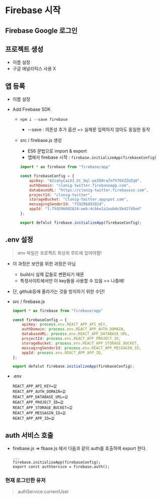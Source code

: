 # Firebase 시작

## Firebase Google 로그인

## 프로젝트 생성

- 이름 설정
- 구글 애널리틱스 사용 X

## 앱 등록

-   이름 설정

- Add Firebase SDK

  - `npm i --save firebase`

    - --save : 의존성 추가 옵션 => 실제론 입력하지 않아도 동일한 동작

  - src / firebase.js 생성

    - ES6 문법으로 import & export
    - 앱에서 firebase 시작 : `firebase.initializeApp(firebaseConfig)`

    ```js
    import * as firebase from "firebase/app"
    
    const firebaseConfig = {
        apiKey: "AIzaSyCaiX3_Gt_9ql-peIENra7nfV7OXZZUZq0",
        authDomain: "clonig-twitter.firebaseapp.com",
        databaseURL: "https://clonig-twitter.firebaseio.com",
        projectId: "clonig-twitter",
        storageBucket: "clonig-twitter.appspot.com",
        messagingSenderId: "759296892824",
        appId: "1:759296892824:web:4cbbe1a1eab4c5b427d5ed"
    };
    
    export defalut firebase.initializeApp(firebaseConfig);
    ```

## .env 설정

> env 파일은 프로젝트 최상위 루트에 있어야함!

- 이 과정은 보안을 위한 과정은 아님

  - build시 실제 값들로 변환되기 때문
  - 특정사이트에서만 이 key들을 사용할 수 있음 => 나중에!

- 단, github등에 올라가는 것을 방지하기 위한 수단!

- src / firebase.js

  ```js
  import * as firebase from "firebase/app"
  
  const firebaseConfig = {
      apiKey: process.env.REACT_APP_API_KEY,
      authDomain: process.env.REACT_APP_AUTH_DOMAIN,
      databaseURL: process.env.REACT_APP_DATABASE_URL,
      projectId: process.env.REACT_APP_PROJECT_ID,
      storageBucket: process.env.REACT_APP_STORAGE_BUCKET,
      messagingSenderId: process.env.REACT_APP_MESSAGIN_ID,
      appId: process.env.REACT_APP_APP_ID,
  };
  
  export defalut firebase.initializeApp(firebaseConfig);
  ```

- .env

  ```
  REACT_APP_API_KEY=값
  REACT_APP_AUTH_DOMAIN=값
  REACT_APP_DATABASE_URL=값
  REACT_APP_PROJECT_ID=값
  REACT_APP_STORAGE_BUCKET=값
  REACT_APP_MESSAGIN_ID=값
  REACT_APP_APP_ID=값
  ```

## auth 서비스 호출

- firebase.js => fbase.js 에서 다음과 같이 auth를 호출하여 export 한다.

  ```react
  ...
  firebase.initializeApp(firebaseConfig);
  export const authService = firebase.auth();
  ```

  

### 현재 로그인한 유저

> authService.currentUser